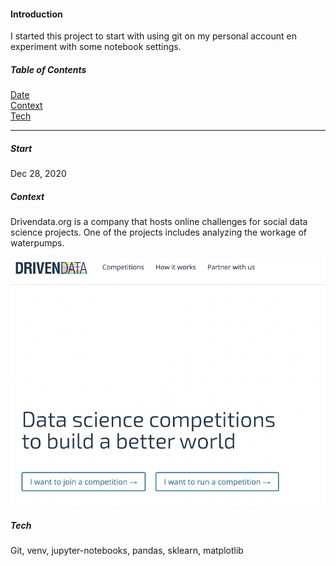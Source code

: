#### Introduction 
I started this project to start with using git on my personal account en experiment with some notebook settings.

##### Table of Contents  
[Date](#Start)    
[Context](#Context)      
[Tech](#Tech)      

---

##### Start
Dec 28, 2020

##### Context
Drivendata.org is a company that hosts online challenges for social data science projects. 
One of the projects includes analyzing the workage of waterpumps.

![Alt text](img/small-datadriven-pic.png)

##### Tech
Git, venv, jupyter-notebooks, pandas, sklearn, matplotlib
